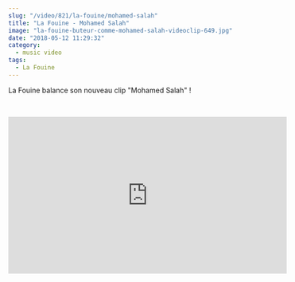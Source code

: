 ```yaml
--- 
slug: "/video/821/la-fouine/mohamed-salah"
title: "La Fouine - Mohamed Salah"
image: "la-fouine-buteur-comme-mohamed-salah-videoclip-649.jpg"
date: "2018-05-12 11:29:32"
category:
  - music video
tags:
  - La Fouine
---
```

<p>La Fouine balance son nouveau clip "Mohamed Salah" !</p><br/><p><iframe width="560" height="315" src="https://www.youtube.com/embed/g7tVCaeM2Dc" frameborder="0" allow="autoplay; encrypted-media" allowfullscreen></iframe></p>